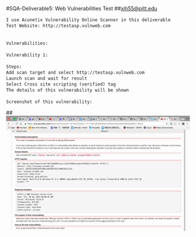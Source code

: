 #SQA-Deliverable5: Web Vulnerabilities Test
##xih55@pitt.edu

    I use Acunetix Vulnerability Online Scanner in this deliverable
    Test Website: http://testasp.vulnweb.com
    
    
    Vulnerabilities:
    
    Vulnerability 1:
    
    Steps:
    Add scan target and select http://testasp.vulnweb.com
    Launch scan and wait for result
    Select Cross site scripting (verified) tag
    The details of this vulnerability will be shown
    
    Screenshot of this vulnerability:
    
##![image](https://github.com/JamesHuang0301/SQA-Deliverable5/blob/master/Screen%20Shot%202016-11-15%20at%2011.37.12%20PM.png)
